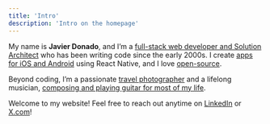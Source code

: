 ```yaml
---
title: 'Intro'
description: 'Intro on the homepage'
---
```


My name is **Javier Donado**, and I’m a [full-stack web developer and Solution Architect](/about) who has been writing code since the early 2000s. I create [apps for iOS and Android](/apps) using React Native, and I love [open-source](https://github.com/mrdonado).

Beyond coding, I’m a passionate [travel photographer](https://instagram.com/jdonadolens) and a lifelong musician, [composing and playing guitar for most of my life](https://jdonado.bandcamp.com).

Welcome to my website! Feel free to reach out anytime on [LinkedIn](https://linkedin.com/in/jdonado) or [X.com](https://twitter.com/jdonado)!
